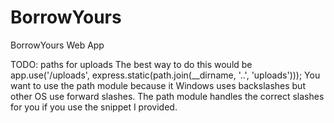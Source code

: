 # BorrowYours

BorrowYours Web App

TODO: paths for uploads
The best way to do this would be app.use('/uploads', express.static(path.join(\_\_dirname, '..', 'uploads')));
You want to use the path module because it Windows uses backslashes but other OS use forward slashes. The path module handles the correct slashes for you if you use the snippet I provided.
